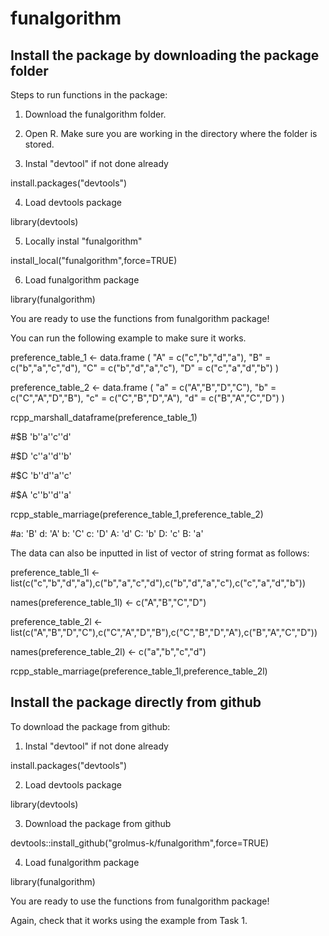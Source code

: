 # funalgorithm

## Install the package by downloading the package folder

Steps to run functions in the package:

1. Download the funalgorithm folder.

2. Open R. Make sure you are working in the directory where the folder is stored.

3. Instal "devtool" if not done already

  install.packages("devtools")
  
4. Load devtools package

  library(devtools)
  
5. Locally instal "funalgorithm" 

  install_local("funalgorithm",force=TRUE)

6. Load funalgorithm package

  library(funalgorithm)

You are ready to use the functions from funalgorithm package!

You can run the following example to make sure it works.

preference_table_1 <- data.frame (
"A" = c("c","b","d","a"),
"B" = c("b","a","c","d"),
"C" = c("b","d","a","c"),
"D" = c("c","a","d","b")
)

preference_table_2 <- data.frame (
"a" = c("A","B","D","C"),
"b" = c("C","A","D","B"),
"c" = c("C","B","D","A"),
"d" = c("B","A","C","D")
)


rcpp_marshall_dataframe(preference_table_1)

#$B        'b''a''c''d'

#$D        'c''a''d''b'

#$C        'b''d''a''c'

#$A        'c''b''d''a'

rcpp_stable_marriage(preference_table_1,preference_table_2)

#a:   'B' d:   'A' b:   'C' c:   'D' A:   'd' C:   'b' D:   'c' B:   'a'

The data can also be inputted in list of vector of string format as follows:

preference_table_1l <- list(c("c","b","d","a"),c("b","a","c","d"),c("b","d","a","c"),c("c","a","d","b"))

names(preference_table_1l) <- c("A","B","C","D")

preference_table_2l <- list(c("A","B","D","C"),c("C","A","D","B"),c("C","B","D","A"),c("B","A","C","D"))

names(preference_table_2l) <- c("a","b","c","d")

rcpp_stable_marriage(preference_table_1l,preference_table_2l)

## Install the package directly from github

To download the package from github:
1. Instal "devtool" if not done already

  install.packages("devtools")
  
2. Load devtools package

  library(devtools)

3. Download the package from github

  devtools::install_github("grolmus-k/funalgorithm",force=TRUE)
  
4. Load funalgorithm package

  library(funalgorithm)

You are ready to use the functions from funalgorithm package!

Again, check that it works using the example from Task 1.
